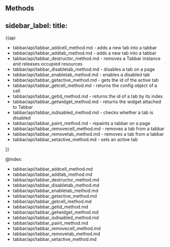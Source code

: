 Methods
---
sidebar_label: 
title: 
---          

{{api

- tabbar/api/tabbar_addcell_method.md - adds a new tab into a tabbar
- tabbar/api/tabbar_addtab_method.md - adds a new tab into a tabbar
- tabbar/api/tabbar_destructor_method.md - removes a Tabbar instance and releases occupied resources
- tabbar/api/tabbar_disabletab_method.md - disables a tab on a page
- tabbar/api/tabbar_enabletab_method.md - enables a disabled tab
- tabbar/api/tabbar_getactive_method.md - gets the id of the active tab
- tabbar/api/tabbar_getcell_method.md - returns the config object of a cell
- tabbar/api/tabbar_getid_method.md - returns the id of a tab by its index
- tabbar/api/tabbar_getwidget_method.md - returns the widget attached to Tabbar
- tabbar/api/tabbar_isdisabled_method.md - checks whether a tab is disabled
- tabbar/api/tabbar_paint_method.md - repaints a tabbar on a page
- tabbar/api/tabbar_removecell_method.md - removes a tab from a tabbar
- tabbar/api/tabbar_removetab_method.md - removes a tab from a tabbar
- tabbar/api/tabbar_setactive_method.md - sets an active tab

}}

@index:
- tabbar/api/tabbar_addcell_method.md
- tabbar/api/tabbar_addtab_method.md
- tabbar/api/tabbar_destructor_method.md
- tabbar/api/tabbar_disabletab_method.md
- tabbar/api/tabbar_enabletab_method.md
- tabbar/api/tabbar_getactive_method.md
- tabbar/api/tabbar_getcell_method.md
- tabbar/api/tabbar_getid_method.md
- tabbar/api/tabbar_getwidget_method.md
- tabbar/api/tabbar_isdisabled_method.md
- tabbar/api/tabbar_paint_method.md
- tabbar/api/tabbar_removecell_method.md
- tabbar/api/tabbar_removetab_method.md
- tabbar/api/tabbar_setactive_method.md
